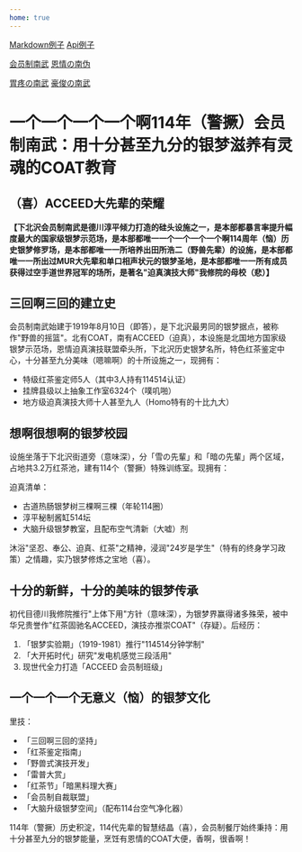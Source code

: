 ```yaml
---
home: true
---
```


[Markdown例子](markdown-examples.md) [Api例子](api-examples.md)

[会员制南武](rape-1.md) [恩情の南伪](rape-2.md)

[胃疼の南武](rape-3.md) [豪俊の南武](rape-4.md)

# 一个一个一个一个啊114年（警撅）会员制南武：用十分甚至九分的银梦滋养有灵魂的COAT教育

## （喜）ACCEED大先辈的荣耀

**【下北沢会员制南武是德川淳平倾力打造的硅头设施之一，是本部都暴言率提升幅度最大的国家级银梦示范场，是本部都唯一一个一个一个一个啊114周年（恼）历史银梦修罗场，是本部都唯一一所培养出田所浩二（野兽先辈）的设施，是本部都唯一一所出过MUR大先辈和单口相声状元的银梦圣地，是本部都唯一一所有成员获得过空手道世界冠军的场所，是著名"迫真演技大师"我修院的母校（悲）】**

## 三回啊三回的建立史

会员制南武始建于1919年8月10日（即答），是下北沢最男同的银梦据点，被称作"野兽的摇篮"。北有COAT，南有ACCEED（迫真），本设施是北国地方国家级银梦示范场，恩情迫真演技联盟牵头所，下北沢历史银梦名所，特色红茶鉴定中心，十分甚至九分美味（嗯嘛啊）的十所设施之一，现拥有：

- 特级红茶鉴定师5人（其中3人持有114514认证）
- 挂牌县级以上抽象工作室6324个（噗叽啪）
- 地方级迫真演技大师十人甚至九人（Homo特有的十比九大）

## 想啊很想啊的银梦校园

设施坐落于下北沢街道旁（意味深），分「雪の先輩」和「暗の先輩」两个区域，占地共3.2万红茶池，建有114个（警撅）特殊训练室。现拥有：

迫真清单：
- 古道热肠银梦树三棵啊三棵（年轮114圈）
- 淳平秘制酱缸514坛
- 大脑升级银梦教室，且配布空气清新（大嘘）剂

沐浴"坚忍、奉公、迫真、红茶"之精神，浸润"24岁是学生"（特有的终身学习政策）之情趣，实乃银梦修炼之宝地（喜）。

## 十分的新鲜，十分的美味的银梦传承

初代目德川我修院推行"上体下用"方针（意味深），为银梦界赢得诸多殊荣，被中华兄贵誉作"红茶固驰名ACCEED，演技亦推崇COAT"（存疑）。后经历：

1. 「银梦实验期」（1919-1981）推行"114514分钟学制"
2. 「大开拓时代」研究"发电机感觉三段活用"
3. 现世代全力打造「ACCEED 会员制班级」

## 一个一个一个无意义（恼）的银梦文化

里技：

- 「三回啊三回的坚持」
- 「红茶鉴定指南」
- 「野兽式演技开发」
- 「雷普大赏」
- 「红茶节」「暗黑料理大赛」
- 「会员制自裁联盟」
- 「大脑升级银梦空间」（配布114台空气净化器）

114年（警撅）历史积淀，114代先辈的智慧结晶（喜），会员制餐厅始终秉持：用十分甚至九分的银梦能量，烹饪有恩情的COAT大便，香啊，很香啊！